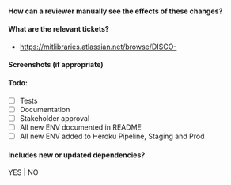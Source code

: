

#### How can a reviewer manually see the effects of these changes?

#### What are the relevant tickets?
- https://mitlibraries.atlassian.net/browse/DISCO-

#### Screenshots (if appropriate)

#### Todo:
- [ ] Tests
- [ ] Documentation
- [ ] Stakeholder approval
- [ ] All new ENV documented in README
- [ ] All new ENV added to Heroku Pipeline, Staging and Prod

#### Includes new or updated dependencies?
YES | NO
